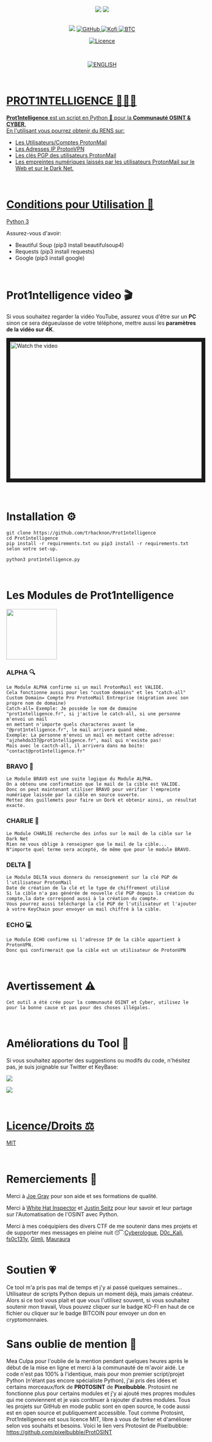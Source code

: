 <p align="center"> <img src="http://ForTheBadge.com/images/badges/made-with-python.svg"/>
<img src="http://ForTheBadge.com/images/badges/built-with-swag.svg"> 
<br>
<br>
  
<p align="center">
<img src="https://img.shields.io/badge/Python-14354C?style=for-the-badge&logo=python&logoColor=white"/> 
<a href="https://github.com/trhacknon)"> <img alt="GitHub" src="https://img.shields.io/badge/GitHub-100000?style=for-the-badge&logo=github&logoColor=white"/>
<a href="https://ko-fi.com/tacticalintelanalyst"> <img alt="Kofi" src="https://img.shields.io/badge/Ko--fi-F16061?style=for-the-badge&logo=ko-fi&logoColor=white">
<a href="https://user-images.githubusercontent.com/104733166/171052611-1f76b07c-832f-4a4a-9a0a-2f94595c28c9.png"/> <img alt="BTC" src="https://img.shields.io/badge/Bitcoin-000000?style=for-the-badge&logo=bitcoin&logoColor=white">

<p align="center">
<a href="https://github.com/trhacknon/Prot1ntelligence/blob/master/LICENSE"/> <img alt="Licence" src="https://img.shields.io/badge/LICENCE-MIT-brightgreen">
</p>
<br>
<p align="center">
<a href="https://github.com/trhacknon/Prot1ntelligence/blob/master/READMEen.md"/> <img alt="ENGLISH" src="https://img.shields.io/badge/ENGLISH-MIT-brightblue">
</p>
<br> 
    
# PROT1NTELLIGENCE 🕵🏻‍♂️
**Prot1ntelligence** est un script en Python 🐍 pour la **Communauté OSINT & CYBER**.<br>
En l'utilisant vous pourrez obtenir du RENS sur:
- Les Utilisateurs/Comptes ProtonMail
- Les Adresses IP ProtonVPN
- Les clés PGP des utilisateurs ProtonMail
- Les empreintes numériques laissés par les utilisateurs ProtonMail sur le Web et sur le Dark Net.
<br>

# Conditions pour Utilisation 🐍
[Python 3](https://www.python.org/downloads/)<br>

Assurez-vous d'avoir:
- Beautiful Soup (pip3 install beautifulsoup4)
- Requests (pip3 install requests)
- Google (pip3 install google)
<br>

# Prot1ntelligence video 🎬

Si vous souhaitez regarder la vidéo YouTube, assurez vous d'être sur un **PC** sinon ce sera dégueulasse de votre téléphone, mettre aussi les **paramètres de la vidéo sur 4K**.
  
<a href="https://youtu.be/Ufw1PEwfTLo" target="_blank">
 <img src="https://user-images.githubusercontent.com/104733166/173109191-89dcd8c1-0f87-4655-990e-582c9f59ca9e.png" alt="Watch the video" width="660" height="360" border="10" />
</a>

<br>
<br>

  
  
<br>
  
# Installation ⚙️

```
git clone https://github.com/trhacknon/Prot1ntelligence
cd Prot1ntelligence
pip install -r requirements.txt ou pip3 install -r requirements.txt selon votre set-up.

python3 prot1ntelligence.py
```

<br>
  
# Les Modules de Prot1ntelligence

<img width="133" src="https://user-images.githubusercontent.com/104733166/172962265-f2596b54-8405-42b9-b573-449d22dfcb5f.png"/>

  
### ALPHA 🔍
``` 
Le Module ALPHA confirme si un mail ProtonMail est VALIDE.
Cela fonctionne aussi pour les "custom domains" et les "catch-all"
Custom Domain= Compte Pro ProtonMail Entreprise (migration avec son propre nom de domaine)
Catch-all= Exemple: Je possède le nom de domaine "prot1ntelligence.fr", si j'active le catch-all, si une personne m'envoi un mail 
en mettant n'importe quels characteres avant le "@prot1ntelligence.fr", le mail arrivera quand même.
Exemple: La personne m'envoi un mail en mettant cette adresse: "ajzhehdo337@prot1ntelligence.fr", mail qui n'existe pas!
Mais avec le cactch-all, il arrivera dans ma boite: "contact@prot1ntelligence.fr"
```
### BRAVO 📡
``` 
Le Module BRAVO est une suite logique du Module ALPHA.
On a obtenu une confirmation que le mail de la cible est VALIDE.
Donc on peut maintenant utiliser BRAVO pour vérifier l'empreinte numérique laissée par la cible en source ouverte.
Mettez des guillemets pour faire un Dork et obtenir ainsi, un résultat exacte.
```
### CHARLIE 🏴
``` 
Le Module CHARLIE recherche des infos sur le mail de la cible sur le Dark Net
Rien ne vous oblige à renseigner que le mail de la cible...
N"importe quel terme sera accepté, de même que pour le module BRAVO.
``` 
### DELTA 🔑
``` 
Le Module DELTA vous donnera du renseignement sur la clé PGP de l'utilisateur ProtonMail
Date de création de la clé et le type de chiffrement utilisé 
Si la cible n'a pas générée de nouvelle clé PGP depuis la création du compte,la date correspond aussi à la création du compte. 
Vous pourrez aussi téléchargé la clé PGP de l'utilisateur et l'ajouter à votre KeyChain pour envoyer un mail chiffré à la cible.
```  
### ECHO 💻
``` 
Le Module ECHO confirme si l'adresse IP de la cible appartient à ProtonVPN.
Donc qui confirmerait que la cible est un utilisateur de ProtonVPN
```   
<br>
  
# Avertissement ⚠️

`Cet outil a été crée pour la communauté OSINT et Cyber, utilisez le pour la bonne cause et pas pour des choses illégales.`

<br>

# Améliorations du Tool 🔧
Si vous souhaitez apporter des suggestions ou modifs du code, n'hésitez pas, je suis joignable sur Twitter et KeyBase: <br>

<a href="https://twitter.com/OSINT_Tactical"><img src="https://img.shields.io/badge/Twitter-1DA1F2?style=for-the-badge&logo=twitter&logoColor=white"/> <br>
  
<a href="https://keybase.io/osint_intel"><img src="https://img.shields.io/keybase/pgp/osint_intel?label=Keybase&logo=Keybase&logoColor=orange&style=for-the-badge"/>
  
  

<br>

# Licence/Droits ⚖️
[MIT](https://choosealicense.com/licenses/mit/)
 
<br>
  
# Remerciements 🙏
  
Merci à [Joe Gray](https://twitter.com/C_3PJoe) pour son aide et ses formations de qualité.
  
Merci à [White Hat Inspector](https://twitter.com/WHInspector) et [Justin Seitz](https://twitter.com/jms_dot_py) pour leur savoir et leur partage sur l'Automatisation de l'OSINT avec Python.

Merci à mes coéquipiers des divers CTF de me soutenir dans mes projets et de supporter mes messages en pleine nuit 😴:[Cyberologue](https://twitter.com/Cyberologue_fr), [D0c_Kali](https://twitter.com/D0c_Kali), [fs0c131y](https://twitter.com/fs0c131y), [Gimli](https://twitter.com/BanPangar), [Mauraura](https://twitter.com/Mauraura4)
<br>
<br>
  
 # Soutien 💗
Ce tool m'a pris pas mal de temps et j'y ai passé quelques semaines...
Utilisateur de scripts Python depuis un moment déjà, mais jamais créateur.<br>
Alors si ce tool vous plait et que vous l'utilisez souvent, si vous souhaitez soutenir mon travail,
Vous pouvez cliquer sur le badge KO-FI en haut de ce fichier ou cliquer sur le badge BITCOIN pour envoyer un don en cryptomonnaies.

 # Sans oublie de mention 📢
Mea Culpa pour l'oublie de la mention pendant quelques heures après le début de la mise en ligne et merci à la communauté de m'avoir aidé. 
Le code n'est pas 100% à l'identique, mais pour mon premier script/projet Python (n'étant pas encore spécialiste Python), j'ai pris des idées et certains morceaux/fork de **PROTOSINT** de **Pixelbubble**. Protosint ne fonctionne plus pour certains modules et j'y ai ajouté mes propres modules qui me conviennent et je vais continuer à rajouter d'autres modules. Tous les projets sur GitHub en mode public sont en open source, le code aussi est en open source et publiquement accessible. Tout comme Protosint, Prot1ntelligence est sous licence MIT, libre à vous de forker et d'améliorer selon vos souhaits et besoins.
Voici le lien vers Protosint de Pixelbubble: https://github.com/pixelbubble/ProtOSINT
